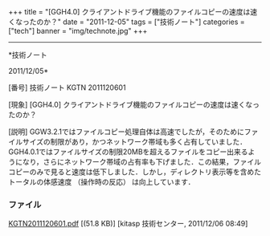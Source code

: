 ﻿+++
title = "[GGH4.0] クライアントドライブ機能のファイルコピーの速度は速くなったのか？"
date = "2011-12-05"
tags = ["技術ノート"]
categories = ["tech"]
banner = "img/technote.jpg"
+++

-----------------------------------------------------------------------------------------------------------------------------

*技術ノート

2011/12/05*


[番号]
技術ノート KGTN 2011120601

[現象]
[GGH4.0]
クライアントドライブ機能のファイルコピーの速度は速くなったのか？

[説明]
GGW3.2.1ではファイルコピー処理自体は高速でしたが，そのためにファイルサイズの制限があり，かつネットワーク帯域も多く占有していました．GGH4.0.1ではファイルサイズの制限20MBを超えるファイルをコピー出来るようになり，さらにネットワーク帯域の占有率も下げました．この結果，ファイルコピーのみで見ると速度は低下しました．しかし，ディレクトリ表示等を含めたトータルの体感速度
（操作時の反応） は向上しています．


### ファイル

 
 


[KGTN2011120601.pdf](http://techreport.kitasp.net/attachments/download/725/KGTN2011120601.pdf)
 [(51.8 KB)] [kitasp 技術センター, 2011/12/06
08:49]


 


 

